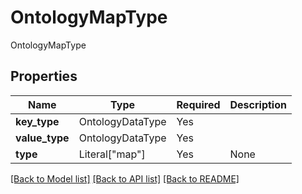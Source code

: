 # OntologyMapType

OntologyMapType

## Properties
| Name | Type | Required | Description |
| ------------ | ------------- | ------------- | ------------- |
**key_type** | OntologyDataType | Yes |  |
**value_type** | OntologyDataType | Yes |  |
**type** | Literal["map"] | Yes | None |


[[Back to Model list]](../../../README.md#models-v1-link) [[Back to API list]](../../../README.md#apis-v1-link) [[Back to README]](../../../README.md)
